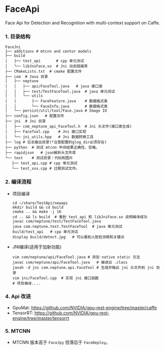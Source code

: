 # FaceApi
Face Api for Detection and Recognition with multi-context support on Caffe.

### 1. 目录结构

```shell
FaceJni
├── additions # mtcnn and centor models
├── build
│   ├── test_api	   # cpp 单元测试
│   └── libJniFace.so  # Jni 动态链接库
├── CMakeLists.txt	# cmake 配置文件
├── com	 # Java 目录
│   ├── neptune
│   │   ├── api/FaceTool.java	# java 接口类
│   │   ├── test/TestFaceTool.java	# java 单元测试
│   │   └── utils
│   │       ├── FaceFeature.java	# 数据格式类
│   │       └── FaceInfo.java		# 数据格式类
│   └── persist/util/tool/Face.java # Image IO
├── config.json	  # 配置文件
├── jni  # Jni 目录
│   ├── com_neptune_api_FaceTool.h  # Jni 头文件(接口类生成)
│   ├── FaceTool.cpp	# Jni 接口实现
│   └── jni_utils.hpp	# Jni 数据转换工具
├── log	# 日志输出目录(*注意配置的glog_dir必须存在)
├── python	# 测试 mtcnn 中间结果正确性，忽略。
├── rapidjson	# json解析头文件库
└── test	# 测试目录：代码和图片
   ├── test_api.cpp	# cpp 单元测试
   └── test_xxx.cpp # 过期测试文件。
```

### 2. 编译流程

- 项目编译
  ```shell
  cd ~/share/TestApi/newapi
  mkdir build && cd build
  cmake .. && make -j 16
  cd .. && ls build  # 看到 test_api 和 libJniFace.so 说明编译成功
  javac com/neptune/test/TestFaceTool.java
  java com.neptune.test.TestFaceTool  # java 单元测试
  build/test_api   # cpp 单元测试
  display build/detect.jpg   # 可以看到人脸检测框和关键点
  ```

- JNI编译(适用于加新功能)
  ```shell
  vim com/neptune/api/FaceTool.java	# 添加 native static 方法
  javac com/neptune/api/FaceTool.java	# 编译出 .class
  javah -d jni com.neptune.api.FaceTool	# 生成并输出 jni 头文件到 jni 目录
  vim jni/FaceTool.cpp	# 实现 jni 接口函数
  # 项目编译....
  ```


### 4. Api 改进
- GpuMat: https://github.com/NVIDIA/gpu-rest-engine/tree/master/caffe
- TensorRT: https://github.com/NVIDIA/gpu-rest-engine/tree/master/tensorrt

### 5. MTCNN
- MTCNN 版本高于 `FaceJpy` 但落后于 `FaceDeploy`。
